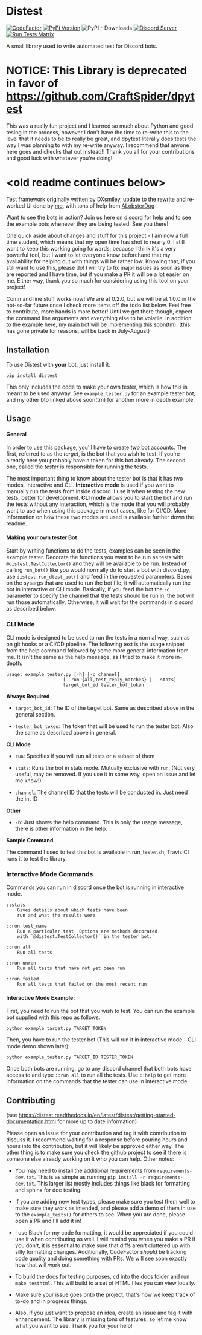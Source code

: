 # Distest

[![CodeFactor](https://www.codefactor.io/repository/github/jakecover/distest/badge/)](https://www.codefactor.io/repository/github/jakecover/distest/overview/?style=flat-square)
[![PyPi Version](https://img.shields.io/pypi/v/distest.svg)](https://pypi.org/project/distest)
![PyPI - Downloads](https://img.shields.io/pypi/dm/distest)
[![Discord Server](https://img.shields.io/discord/523301176309972993.svg?label=Discord)](https://discord.gg/Dah7RHH)
[![Run Tests Matrix](https://github.com/JakeCover/distest/actions/workflows/run_tests_matrix.yml/badge.svg?branch=master)](https://github.com/JakeCover/distest/actions/workflows/run_tests_matrix.yml)


A small library used to write automated test for Discord bots.

# NOTICE: This Library is deprecated in favor of https://github.com/CraftSpider/dpytest
This was a really fun project and I learned so much about Python and good tesing in the process, however I don't have the time to re-write this to the level that it needs to be to really be great, and dpytest literally does tests the way I was planning to with my re-write anyway. I recommend that anyone here goes and checks that out instead!! Thank you all for your contributions and good luck with whatever you're doing!

# \<old readme continues below>

Test framework originally written by [DXsmiley](https://github.com/DXsmiley), update to the rewrite and re-worked UI done by [me](https://github.com/JakeCover), with tons of help from [ALobsterDog](https://github.com/ALobsterDog)

Want to see the bots in action? Join us here on [discord](https://discord.gg/Dah7RHH) for help and to see the example bots whenever they are being tested. See you there!

One quick aside about changes and stuff for this project - I am now a full time student, which means that my open time has shot to nearly 0. I still want to keep this working going forwards, because I think it's a very powerful tool, but I want to let everyone know beforehand that my availability for helping out with things will be rather low. Knowing that, if you still want to use this, please do! I will try to fix major issues as soon as they are reported and I have time, but if you make a PR it will be a lot easier on me. Either way, thank you so much for considering using this tool on your project!

Command line stuff works now! We are at 0.2.0, but we will be at 1.0.0 in the not-so-far future once I check more items off the todo list below. Feel free to contribute, more hands is more better! Until we get there though, expect the command line arguments and everything else to be volatile. In addition to the example here, my [main bot](https://github.com/JacobCover/ReplyBot) will be implementing this soon(tm). (this has gone private for reasons, will be back in July-August)

## Installation

To use Distest with **your** bot, just install it:

`pip install distest`

This only includes the code to make your own tester, which is how this is meant to be used anyway. See `example_tester.py` for an example tester bot, and my other bto linked above soon(tm) for another more in depth example. 

## Usage

#### General
In order to use this package, you'll have to create *two* bot accounts. The first, referred to as the *target*, is the bot that you wish to test. If you're already here you probably have a token for this bot already. The second one, called the *tester* is responsible for running the tests.

The most important thing to know about the tester bot is that it has two modes, interactive and CLI. **Interactive mode** is used if you want to manually run the tests from inside discord. I use it when testing the new tests, better for development. **CLI mode** allows you to start the bot and run the tests without any interaction, which is the mode that you will probably want to use when using this package in most cases, like for CI/CD. More information on how these two modes are used is available further down the readme.

#### Making your own tester Bot
Start by writing functions to do the tests, examples can be seen in the example tester. Decorate the functions you want to be run as tests with `@distest.TestCollector()` and they will be available to be run. Instead of calling `run_bot()` like you would normally do to start a bot with discord.py, use `distest.run_dtest_bot()` and feed in the requested parameters. Based on the sysargs that are used to run the bot file, it will automatically run the bot in interactive or CLI mode. Basically, if you feed the bot the `-c` parameter to specify the channel that the tests should be run in, the bot will run those automatically. Otherwise, it will wait for the commands in discord as described below. 

### CLI Mode
CLI mode is designed to be used to run the tests in a normal way, such as on git hooks or a CI/CD pipeline. The following text is the usage snippet from the help command followed by some more general information from me. It isn't the same as the help message, as I tried to make it more in-depth. 

    usage: example_tester.py [-h] [-c channel]
                         [--run {all,test_reply_matches} | --stats]
                         target_bot_id tester_bot_token
                         

**Always Required**

- `target_bot_id`: The ID of the target bot. Same as described above in the general section.

- `tester_bot_token`: The token that will be used to run the tester bot. Also the same as described above in general.

**CLI Mode**

- `run`: Specifies if you will run all tests or a subset of them

- `stats`: Runs the bot in stats mode. Mutually exclusive with `run`. (Not very useful, may be removed. If you use it in some way, open an issue and let me know!)

- `channel`: The channel ID that the tests will be conducted in. Just need the int ID

**Other**

- `-h`: Just shows the help command. This is only the usage message, there is other information in the help.

**Sample Command**

The command I used to test this bot is available in run_tester.sh, Travis CI runs it to test the library.


### Interactive Mode Commands
Commands you can run in discord once the bot is running in interactive mode.

    ::stats
        Gives details about which tests have been
        run and what the results were

    ::run test_name
        Run a particular test. Options are methods decorated 
        with `@distest.TestCollector()` in the tester bot.

    ::run all
        Run all tests

    ::run unrun
        Run all tests that have not yet been run

    ::run failed
        Run all tests that failed on the most recent run

#### Interactive Mode Example:

First, you need to run the bot that you wish to test. You can run the example bot supplied with this repo as follows:
```
python example_target.py TARGET_TOKEN
```

Then, you have to run the tester bot (This will run it in interactive mode - CLI mode demo shown later):
```
python example_tester.py TARGET_ID TESTER_TOKEN
```

Once both bots are running, go to any discord channel that both bots have access to and type `::run all` to run all the tests. Use `::help` to get more information on the commands that the tester can use in interactive mode.


## Contributing
(see https://distest.readthedocs.io/en/latest/distest/getting-started-documentation.html for more up to date information)

Please open an issue for your contribution and tag it with contribution to discuss it. I recommend waiting for a response before pouring hours and hours into the contribution, but it will likely be approved either way. The other thing is to make sure you check the github project to see if there is someone else already working on it who you can help. Other notes:

* You may need to install the additional requirements from `requirements-dev.txt`. This is as simple as running `pip install -r requirements-dev.txt`. This larger list mostly includes things like black for formatting and sphinx for doc testing. 

* If you are adding new test types, please make sure you test them well to make sure they work as intended, and please add a demo of them in use to the `example_tests()` for others to see. When you are done, please open a PR and I'll add it in!

* I use Black for my code formatting, it would be appreciated if you could use it when contributing as well. I will remind you when you make a PR if you don't, it is essential to make sure that diffs aren't cluttered up with silly formatting changes. Additionally, CodeFactor *should* be tracking code quality and doing something with PRs. We will see soon exactly how that will work out.

* To build the docs for testing purposes, cd into the docs folder and run `make testhtml`. This will build to a set of HTML files you can view locally. 

* Make sure your issue goes onto the project, that's how we keep track of to-do and in progress things.

* Also, if you just want to propose an idea, create an issue and tag it with enhancement. The library is missing tons of features, so let me know what you want to see. Thank you for your help!
